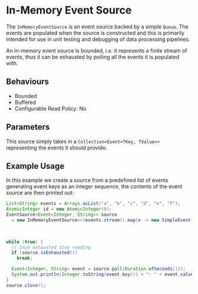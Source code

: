 # In-Memory Event Source

The `InMemoryEventSource` is an event source backed by a simple `Queue`.  The events are populated when the source is
constructed and this is primarily intended for use in unit testing and debugging of data processing pipelines.

An in-memory event source is bounded, i.e. it represents a finite stream of events, thus it can be exhausted by polling
all the events it is populated with.

## Behaviours

- Bounded
- Buffered
- Configurable Read Policy: No

## Parameters

This source simply takes in a `Collection<Event<TKey, TValue>>` representing the events it should provide.

## Example Usage

In this example we create a source from a predefined list of events generating event keys as an integer sequence, the
contents of the event source are then printed out:

```java
List<String> events = Arrays.asList("a", "b", "c", "d", "e", "f");
AtomicInteger id = new AtomicInteger(0);
EventSource<Event<Integer, String>> source 
  = new InMemoryEventSource<>(events.stream().map(v -> new SimpleEvent(Collections.emptyList(), 
                                                                       id.incrementAndGet(), 
                                                                       v)));

while (true) {
  // Once exhausted stop reading
  if (source.isExhausted())
    break;

  Event<Integer, String> event = source.poll(Duration.ofSeconds(1));
  System.out.println(Integer.toString(event.key()) + ": " + event.value());
}
source.close();
```